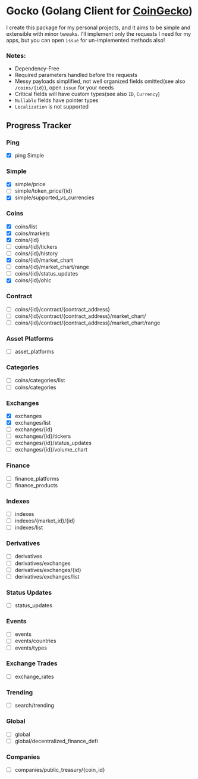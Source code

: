 # Gocko (Golang Client for [CoinGecko](https://coingecko.com/))

I create this package for my personal projects, and it aims to be simple and extensible with minor tweaks. I'll
implement only the requests I need for my apps, but you can open `issue` for un-implemented methods also!

### Notes:

- Dependency-Free
- Required parameters handled before the requests
- Messy payloads simplified, not well organized fields omitted(see also `/coins/{id}`), open `issue` for your needs
- Critical fields will have custom types(see also `ID`, `Currency`)
- `Nullable` fields have pointer types
- `Localization` is not supported

## Progress Tracker

### Ping

- [X] ping Simple

### Simple

- [X] simple/price
- [ ] simple/token_price/{id}
- [X] simple/supported_vs_currencies

### Coins

- [X] coins/list
- [X] coins/markets
- [X] coins/{id}
- [ ] coins/{id}/tickers
- [ ] coins/{id}/history
- [X] coins/{id}/market_chart
- [ ] coins/{id}/market_chart/range
- [ ] coins/{id}/status_updates
- [X] coins/{id}/ohlc

### Contract

- [ ] coins/{id}/contract/{contract_address}
- [ ] coins/{id}/contract/{contract_address}/market_chart/
- [ ] coins/{id}/contract/{contract_address}/market_chart/range

### Asset Platforms

- [ ] asset_platforms

### Categories

- [ ] coins/categories/list
- [ ] coins/categories

### Exchanges

- [X] exchanges
- [X] exchanges/list
- [ ] exchanges/{id}
- [ ] exchanges/{id}/tickers
- [ ] exchanges/{id}/status_updates
- [ ] exchanges/{id}/volume_chart

### Finance

- [ ] finance_platforms
- [ ] finance_products

### Indexes

- [ ] indexes
- [ ] indexes/{market_id}/{id}
- [ ] indexes/list

### Derivatives

- [ ] derivatives
- [ ] derivatives/exchanges
- [ ] derivatives/exchanges/{id}
- [ ] derivatives/exchanges/list

### Status Updates

- [ ] status_updates

### Events

- [ ] events
- [ ] events/countries
- [ ] events/types

### Exchange Trades

- [ ] exchange_rates

### Trending

- [ ] search/trending

### Global

- [ ] global
- [ ] global/decentralized_finance_defi

### Companies

- [ ] companies/public_treasury/{coin_id}
